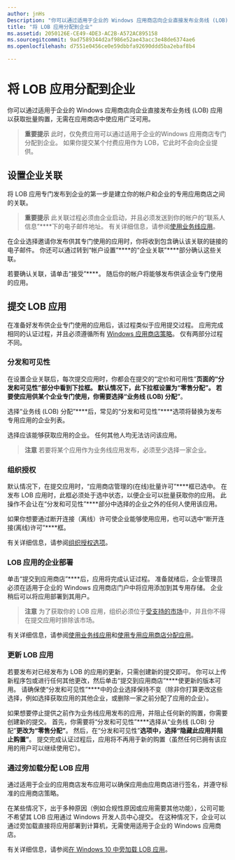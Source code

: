 ```yaml
---
author: jnHs
Description: "你可以通过适用于企业的 Windows 应用商店向企业直接发布业务线 (LOB) 应用以获取批量购置，无需在应用商店中使应用广泛可用。"
title: "将 LOB 应用分配到企业"
ms.assetid: 2050126E-CE49-4DE3-AC2B-A572AC895158
ms.sourcegitcommit: 9ad7589344d2af986e52ae43acc3e48de6374ae6
ms.openlocfilehash: d7551e0456ce0e59dbbfa92690ddd5ba2ebaf8b4

---
```


# 将 LOB 应用分配到企业


你可以通过适用于企业的 Windows 应用商店向企业直接发布业务线 (LOB) 应用以获取批量购置，无需在应用商店中使应用广泛可用。

> **重要提示** 此时，仅免费应用可以通过适用于企业的Windows 应用商店专门分配到企业。 如果你提交某个付费应用作为 LOB，它此时不会向企业提供。 

## 设置企业关联


将 LOB 应用专门发布到企业的第一步是建立你的帐户和企业的专用应用商店之间的关联。

> **重要提示** 此关联过程必须由企业启动，并且必须发送到你的帐户的“联系人信息”****下的电子邮件地址。 有关详细信息，请参阅[使用业务线应用](http://go.microsoft.com/fwlink/p/?LinkId=698846)。

在企业选择邀请你发布供其专门使用的应用时，你将收到包含确认该关联的链接的电子邮件。 你还可以通过转到“帐户设置”****的“企业关联”****部分确认这些关联。

若要确认关联，请单击“接受”****。 随后你的帐户将能够发布供该企业专门使用的应用。

## 提交 LOB 应用


在准备好发布供企业专门使用的应用后，该过程类似于应用提交过程。 应用完成相同的认证过程，并且必须遵循所有 [Windows 应用商店策略](https://msdn.microsoft.com/library/windows/apps/dn764944)。 仅有两部分过程不同。

### 分发和可见性

在设置企业关联后，每次提交应用时，你都会在提交的“定价和可用性”****页面的“分发和可见性”****部分中看到下拉框。 默认情况下，此下拉框设置为“零售分配”****。 若要使应用供某个企业专门使用，你需要选择“业务线 (LOB) 分配”****。

选择“业务线 (LOB) 分配”****后，常见的“分发和可见性”****选项将替换为发布专用应用的企业列表。

选择应该能够获取应用的企业。 任何其他人均无法访问该应用。

> **注意** 若要将某个应用作为业务线应用发布，必须至少选择一家企业。

### 组织授权

默认情况下，在提交应用时，“应用商店管理的(在线)批量许可”****框已选中。 在发布 LOB 应用时，此框必须处于选中状态，以便企业可以批量获取你的应用。 此操作不会让在“分发和可见性”****部分中选择的企业之外的任何人使用该应用。

如果你想要通过断开连接（离线）许可使企业能够使用应用，也可以选中“断开连接(离线)许可”****框。

有关详细信息，请参阅[组织授权选项](organizational-licensing.md)。

### LOB 应用的企业部署

单击“提交到应用商店”****后，应用将完成认证过程。 准备就绪后，企业管理员必须在适用于企业的 Windows 应用商店门户中将应用添加到其专用存储。 企业稍后可以将应用部署到其用户。

> **注意** 为了获取你的 LOB 应用，组织必须位于[受支持的市场](https://technet.microsoft.com/itpro/windows/whats-new/windows-store-for-business-overview#supported-markets)中，并且你不得在提交应用时排除该市场。 

有关详细信息，请参阅[使用业务线应用](http://go.microsoft.com/fwlink/p/?LinkId=698846)和[使用专用应用商店分配应用](http://go.microsoft.com/fwlink/p/?LinkId=698847)。

### 更新 LOB 应用

若要发布对已经发布为 LOB 的应用的更新，只需创建新的提交即可。 你可以上传新程序包或进行任何其他更改，然后单击“提交到应用商店”****使更新的版本可用。 请确保使“分发和可见性”****中的企业选择保持不变（除非你打算更改这些选择，例如选择获取应用的其他企业，或删除一家之前分配了应用的企业）。

如果想要停止提供之前作为业务线应用发布的应用，并阻止任何新的购置，你需要创建新的提交。 首先，你需要将“分发和可见性”****选择从“业务线 (LOB) 分配”****更改为“零售分配”****。 然后，在“分发和可见性”****选项中，选择“隐藏此应用并阻止购置”****。 提交完成认证过程后，应用将不再用于新的购置（虽然任何已拥有该应用的用户可以继续使用它）。

### 通过旁加载分配 LOB 应用

通过适用于企业的应用商店发布应用可以确保应用由应用商店进行签名，并遵守标准的应用商店策略。

在某些情况下，出于多种原因（例如合规性原因或应用需要其他功能），公司可能不希望其 LOB 应用通过 Windows 开发人员中心提交。 在这种情况下，企业可以通过旁加载直接将应用部署到计算机，无需使用适用于企业的 Windows 应用商店。

有关详细信息，请参阅[在 Windows 10 中旁加载 LOB 应用](http://go.microsoft.com/fwlink/p/?LinkId=623433)。

 

 







<!--HONumber=Jun16_HO5-->


